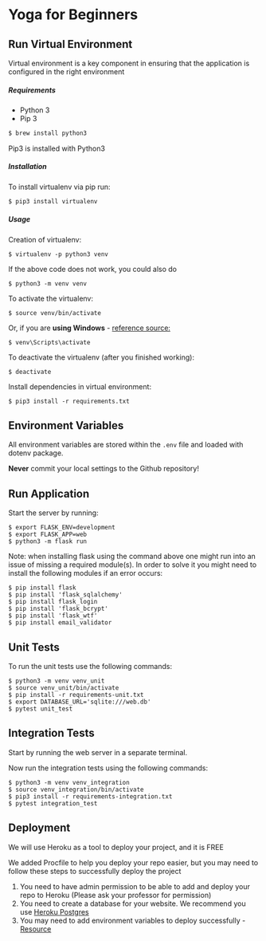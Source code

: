 # Yoga for Beginners

## Run Virtual Environment

Virtual environment is a key component in ensuring that the application is configured in the right environment

##### Requirements
* Python 3
* Pip 3

```bash
$ brew install python3
```

Pip3 is installed with Python3

##### Installation
To install virtualenv via pip run:
```bash
$ pip3 install virtualenv
```

##### Usage
Creation of virtualenv:

    $ virtualenv -p python3 venv

If the above code does not work, you could also do

    $ python3 -m venv venv

To activate the virtualenv:

    $ source venv/bin/activate

Or, if you are **using Windows** - [reference source:](https://stackoverflow.com/questions/8921188/issue-with-virtualenv-cannot-activate)

    $ venv\Scripts\activate

To deactivate the virtualenv (after you finished working):

    $ deactivate

Install dependencies in virtual environment:

    $ pip3 install -r requirements.txt

## Environment Variables

All environment variables are stored within the `.env` file and loaded with dotenv package.

**Never** commit your local settings to the Github repository!

## Run Application

Start the server by running:

    $ export FLASK_ENV=development
    $ export FLASK_APP=web
    $ python3 -m flask run

Note: when installing flask using the command above one might run into an issue of missing a required module(s). In order to solve it you might need to install the following modules if an error occurs:

    $ pip install flask
    $ pip install 'flask_sqlalchemy'
    $ pip install flask_login
    $ pip install 'flask_bcrypt'
    $ pip install 'flask_wtf'
    $ pip install email_validator
    
## Unit Tests
To run the unit tests use the following commands:

    $ python3 -m venv venv_unit
    $ source venv_unit/bin/activate
    $ pip install -r requirements-unit.txt
    $ export DATABASE_URL='sqlite:///web.db'
    $ pytest unit_test

## Integration Tests
Start by running the web server in a separate terminal.

Now run the integration tests using the following commands:

    $ python3 -m venv venv_integration
    $ source venv_integration/bin/activate
    $ pip3 install -r requirements-integration.txt
    $ pytest integration_test

## Deployment
We will use Heroku as a tool to deploy your project, and it is FREE

We added Procfile to help you deploy your repo easier, 
but you may need to follow these steps to successfully deploy the project

1. You need to have admin permission to be able to add and deploy your repo to Heroku 
(Please ask your professor for permission)
2. You need to create a database for your website. 
We recommend you use [Heroku Postgres](https://dev.to/prisma/how-to-setup-a-free-postgresql-database-on-heroku-1dc1)
3. You may need to add environment variables to deploy successfully - [Resource](https://devcenter.heroku.com/articles/config-vars#using-the-heroku-dashboard)
